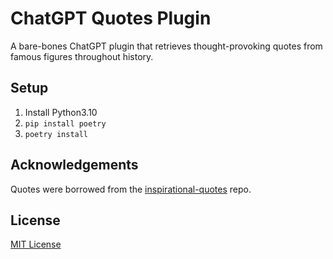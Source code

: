 # ChatGPT Quotes Plugin

A bare-bones ChatGPT plugin that retrieves thought-provoking quotes from famous figures throughout history. 

## Setup

1. Install Python3.10
2. `pip install poetry`
3. `poetry install`

## Acknowledgements

Quotes were borrowed from the [inspirational-quotes](https://github.com/akhiltak/inspirational-quotes) repo.

## License

[MIT License](https://opensource.org/licenses/MIT)
